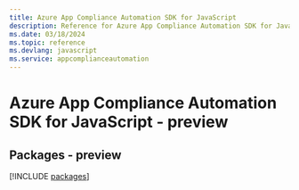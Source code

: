 ```yaml
---
title: Azure App Compliance Automation SDK for JavaScript
description: Reference for Azure App Compliance Automation SDK for JavaScript
ms.date: 03/18/2024
ms.topic: reference
ms.devlang: javascript
ms.service: appcomplianceautomation
---
```

# Azure App Compliance Automation SDK for JavaScript - preview
## Packages - preview
[!INCLUDE [packages](app-compliance-automation-index.md)]